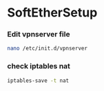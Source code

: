 # SoftEtherSetup

###  Edit vpnserver file

```sh
nano /etc/init.d/vpnserver
```

### check iptables nat 

```sh
iptables-save -t nat
```




